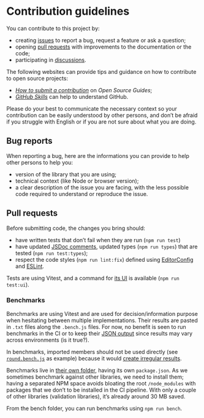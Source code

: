 # Contribution guidelines

You can contribute to this project by:

- creating [issues](https://github.com/frontacles/frontacles/issues/) to report a bug, request a feature or ask a question;
- opening [pull requests](https://github.com/frontacles/frontacles/issues/pulls) with improvements to the documentation or the code;
- participating in [discussions](https://github.com/frontacles/frontacles/discussions).

The following websites can provide tips and guidance on how to contribute to open source projects:

- [_How to submit a contribution_](https://opensource.guide/how-to-contribute/#how-to-submit-a-contribution) on _Open Source Guides_;
- [_GitHub Skills_](https://skills.github.com/) can help to understand GitHub.

Please do your best to communicate the necessary context so your contribution can be easily understood by other persons, and don’t be afraid if you struggle with English or if you are not sure about what you are doing.

## Bug reports

When reporting a bug, here are the informations you can provide to help other persons to help you:

- version of the library that you are using;
- technical context (like Node or browser version);
- a clear description of the issue you are facing, with the less possible code required to understand or reproduce the issue.

## Pull requests

Before submitting code, the changes you bring should:

- have written tests that don’t fail when they are run (`npm run test`)
- have updated [JSDoc comments](https://jsdoc.app/), updated types (`npm run types`) that are tested (`npm run test:types`);
- respect the code styles (`npm run lint:fix`) defined using [EditorConfig](https://editorconfig.org/) and [ESLint](https://eslint.org).

Tests are using Vitest, and a command for [its UI](https://vitest.dev/guide/ui.html) is available (`npm run test:ui`).

### Benchmarks

Benchmarks are using Vitest and are used for decision/information purpose when hesitating between multiple implementations. Their results are pasted in `.txt` files along the `.bench.js` files. For now, no benefit is seen to run benchmarks in the CI or to keep their [JSON output](https://vitest.dev/config/#benchmark-outputJson) since results may vary across environments (is it true?).

In benchmarks, imported members should not be used directly (see [`round.bench.js`](./benchs/math/round.bench.js) as example) because it would [create irregular results](https://github.com/vitest-dev/vitest/issues/6543).

Benchmarks live in [their own folder](./benchs), having its own `package.json`. As we sometimes benchmark against other libraries, we need to install them; having a separated NPM space avoids bloating the root `/node_modules` with packages that we don’t to be installed in the CI pipeline. With only a couple of other libraries (validation libraries), it’s already around 30 MB saved.

From the bench folder, you can run benchmarks using `npm run bench`.

